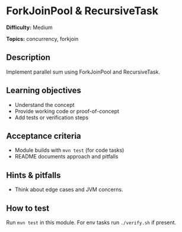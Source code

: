 # ForkJoinPool & RecursiveTask

**Difficulty:** Medium

**Topics:** concurrency, forkjoin

## Description

Implement parallel sum using ForkJoinPool and RecursiveTask.


## Learning objectives

- Understand the concept
- Provide working code or proof-of-concept
- Add tests or verification steps

## Acceptance criteria

- Module builds with `mvn test` (for code tasks)
- README documents approach and pitfalls

## Hints & pitfalls

- Think about edge cases and JVM concerns.

## How to test

Run `mvn test` in this module. For env tasks run `./verify.sh` if present.
